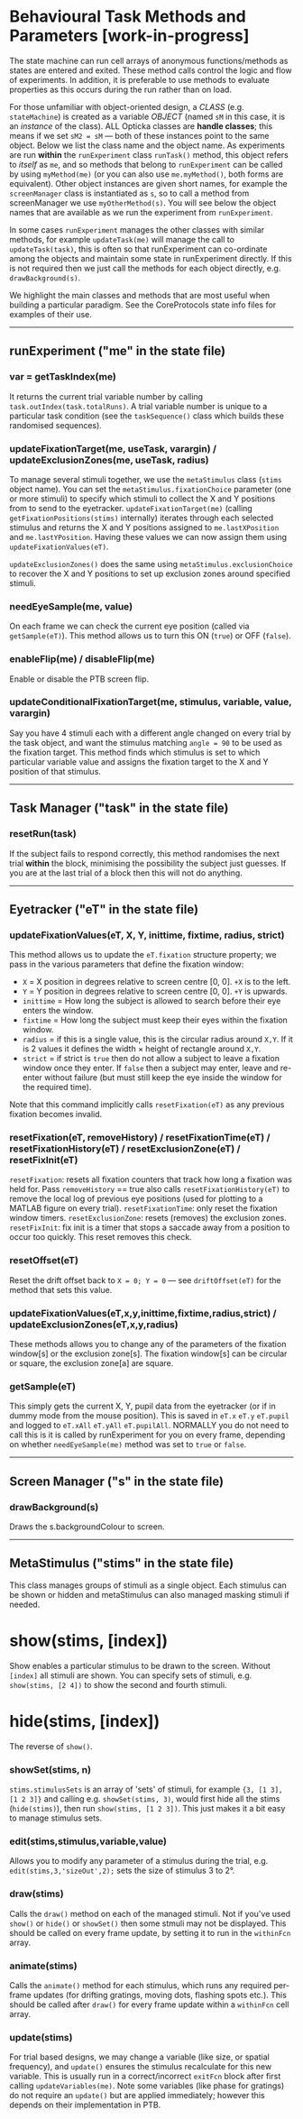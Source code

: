 # Behavioural Task Methods and Parameters [work-in-progress]

The state machine can run cell arrays of anonymous functions/methods as states are entered and exited. These method calls control the logic and flow of experiments. In addition, it is preferable to use methods to evaluate properties as this occurs during the run rather than on load. 

For those unfamiliar with object-oriented design, a *CLASS* (e.g. `stateMachine`) is created as a variable *OBJECT* (named `sM` in this case, it is an *instance* of the class). ALL Opticka classes are **handle classes**; this means if we set `sM2 = sM` — both of these instances point to the same object. Below we list the class name and the object name. As experiments are run **within** the `runExperiment` class `runTask()` method, this object refers to *itself* as `me`, and so methods that belong to `runExperiment` can be called by using `myMethod(me)` (or you can also use `me.myMethod()`, both forms are equivalent). Other object instances are given short names, for example the `screenManager` class is instantiated as `s`, so to call a method from screenManager we use `myOtherMethod(s)`. You will see below the object names that are available as we run the experiment from `runExperiment`.  

In some cases `runExperiment` manages the other classes with similar methods, for example `updateTask(me)` will manage the call to `updateTask(task)`, this is often so that runExperiment can co-ordinate among the objects and maintain some state in runExperiment directly. If this is not required then we just call the methods for each object directly, e.g. `drawBackground(s)`.  

We highlight the main classes and methods that are most useful when building a particular paradigm. See the CoreProtocols state info files for examples of their use.  

---------------------------------------

## runExperiment ("me" in the state file)

### var = getTaskIndex(me)

It returns the current trial variable number by calling `task.outIndex(task.totalRuns)`. A trial variable number is unique to a particular task condition (see the `taskSequence()` class which builds these randomised sequences).

### updateFixationTarget(me, useTask, varargin) / updateExclusionZones(me, useTask, radius)

To manage several stimuli together, we use the `metaStimulus` class (`stims` object name). You can set the `metaStimulus.fixationChoice` parameter (one or more stimuli) to specify which stimuli to collect the X and Y positions from to send to the eyetracker. `updateFixationTarget(me)` (calling `getFixationPositions(stims)` internally) iterates through each selected stimulus and returns the X and Y positions assigned to `me.lastXPosition` and `me.lastYPosition`. Having these values we can now assign them using `updateFixationValues(eT)`. 

`updateExclusionZones()` does the same using `metaStimulus.exclusionChoice` to recover the X and Y positions to set up exclusion zones around specified stimuli.

### needEyeSample(me, value)

On each frame we can check the current eye position (called via `getSample(eT)`). This method allows us to turn this ON (`true`) or OFF (`false`).

### enableFlip(me) / disableFlip(me)

Enable or disable the PTB screen flip.

### updateConditionalFixationTarget(me, stimulus, variable, value, varargin)

Say you have 4 stimuli each with a different angle changed on every trial by the task object, and want the stimulus matching `angle = 90` to be used as the fixation target. This method finds which stimulus is set to which particular variable value and assigns the fixation target to the X and Y position of that stimulus.

-----------------------------------

## Task Manager ("task" in the state file)

### resetRun(task)

If the subject fails to respond correctly, this method randomises the next trial **within** the block, minimising the possibility the subject just guesses. If you are at the last trial of a block then this will not do anything.

------------------------------------

## Eyetracker ("eT" in the state file)

### updateFixationValues(eT, X, Y, inittime, fixtime, radius, strict)

This method allows us to update  the `eT.fixation` structure property; we pass in the various parameters that define the fixation window:

* `X` = X position in degrees relative to screen centre [0, 0]. `+X` is to the left.
* `Y` = Y position in degrees relative to screen centre [0, 0]. `+Y` is upwards.
* `inittime` = How long the subject is allowed to search before their eye enters the window.
* `fixtime` = How long the subject must keep their eyes within the fixation window.
* `radius` = if this is a single value, this is the circular radius around `X,Y`. If it is 2 values it defines the width × height of  rectangle around `X,Y`.
* `strict` = if strict is `true` then do not allow a subject to leave a fixation window once they enter. If `false` then a subject may enter, leave and re-enter without failure (but must still keep the eye inside the window for the required time).

Note that this command implicitly calls `resetFixation(eT)` as any previous fixation becomes invalid.

### resetFixation(eT, removeHistory) / resetFixationTime(eT) / resetFixationHistory(eT) / resetExclusionZone(eT) / resetFixInit(eT)

`resetFixation`: resets all fixation counters that track how long a fixation was held for. Pass `removeHistory` == true also calls `resetFixationHistory(eT)` to remove the local log of previous eye positions (used for plotting to a MATLAB figure on every trial). `resetFixationTime`: only reset the fixation window timers. `resetExclusionZone`: resets (removes) the exclusion zones. `resetFixInit`: fix init is a timer that stops a saccade away from a position to occur too quickly. This reset removes this check.

### resetOffset(eT)

Reset the drift offset back to `X = 0; Y = 0` — see `driftOffset(eT)` for the method that sets this value.


### updateFixationValues(eT,x,y,inittime,fixtime,radius,strict) / updateExclusionZones(eT,x,y,radius)

These methods allows you to change any of the parameters of the fixation window[s] or the exclusion zone[s]. The fixation window[s] can be circular or square, the exclusion zone[a] are square.

### getSample(eT)

This simply gets the current X, Y, pupil data from the eyetracker (or if in dummy mode from the mouse position). This is saved in `eT.x` `eT.y` `eT.pupil` and logged to `eT.xAll` `eT.yAll` `eT.pupilAll`. NORMALLY you do not need to call this is it is called by runExperiment for you on every frame, depending on whether `needEyeSample(me)` method was set to `true` or `false`.


-------------------------------

## Screen Manager ("s" in the state file)

### drawBackground(s)

Draws the s.backgroundColour to screen.

--------------------------------------

## MetaStimulus ("stims" in the state file)

This class manages groups of stimuli as a single object. Each stimulus can be shown or hidden and metaStimulus can also managed masking stimuli if needed.

# show(stims, [index])

Show enables a particular stimulus to be drawn to the screen. Without `[index]` all stimuli are shown. You can specify sets of stimuli, e.g. `show(stims, [2 4])` to show the second and fourth stimuli.

# hide(stims, [index])

The reverse of `show()`.

### showSet(stims, n)

`stims.stimulusSets` is an array of 'sets' of stimuli, for example `{3, [1 3], [1 2 3]}` and calling e.g. `showSet(stims, 3)`, would first hide all the stims (`hide(stims)`), then run `show(stims, [1 2 3])`. This just makes it a bit easy to manage stimulus sets.

### edit(stims,stimulus,variable,value)

Allows you to modify any parameter of a stimulus during the trial, e.g. `edit(stims,3,'sizeOut',2);` sets the size of stimulus 3 to 2°.

### draw(stims)

Calls the `draw()` method on each of the managed stimuli. Not if you've used `show()` or `hide()` or `showSet()` then some stmuli may not be displayed. This should be called on every frame update, by setting it to run in the `withinFcn` array.

### animate(stims)

Calls the `animate()` method for each stimulus, which runs any required per-frame updates (for drifting gratings, moving dots, flashing spots etc.). This should be called after `draw()` for every frame update within a `withinFcn` cell array.

### update(stims)

For trial based designs, we may change a variable (like size, or spatial frequency), and `update()` ensures the stimulus recalculate for this new variable. This is usually run in a correct/incorrect `exitFcn` block after first calling `updateVariables(me)`. Note some variables (like phase for gratings) do not require an `update()` but are applied immediately; however this depends on their implementation in PTB.
